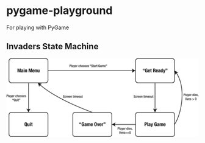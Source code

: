 # pygame-playground
For playing with PyGame

## Invaders State Machine

![Invaders State Machine](img/state_machine.png "Invaders state machine")